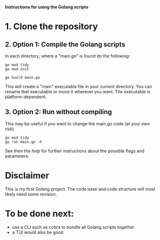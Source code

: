 **Instructions for using the Golang scripts**


# 1. Clone the repository 

## 2. Option 1: Compile the Golang scripts
In each directory, where a "main.go" is found do the following:
```{sh}
go mod tidy
go mod init

go build main.go
```
This will create a "main" executable file in your current directory. You can rename that executable or move it wherever you want. The executable is platform-dependent.

## 3. Option 2: Run without compiling
This may be useful if you want to change the main.go code (at your own risk).

```{sh}
go mod tidy
go run main.go -h
```
See then the *help* for further instructions about the possible flags and parameters.


# Disclaimer
This is my first Golang project. The code base and code structure will most likely need some revision.

# To be done next:
- use a CLI such as cobra to bundle  all Golang scripts together.
- a TUI would also be good